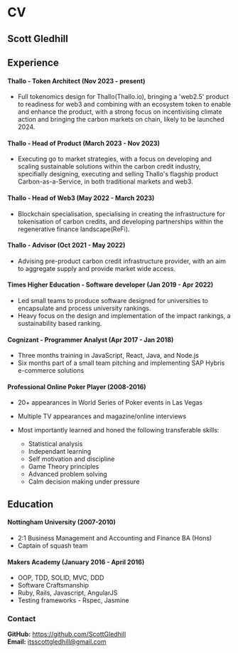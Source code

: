 # CV

## Scott Gledhill

## Experience

#### Thallo - Token Architect (Nov 2023 - present)

- Full tokenomics design for Thallo(Thallo.io), bringing a 'web2.5' product to readiness for web3 and combining with an ecosystem token to enable and enhance the product, with a strong focus on incentivising climate action and bringing the carbon markets on chain, likely to be launched 2024.

#### Thallo - Head of Product (March 2023 - Nov 2023)

- Executing go to market strategies, with a focus on developing and scaling sustainable solutions within the carbon credit industry, specifially designing, executing and selling Thallo's flagship product Carbon-as-a-Service, in both traditional markets and web3.

#### Thallo - Head of Web3 (May 2022 - March 2023)

- Blockchain specialisation, specialising in creating the infrastructure for tokenisation of carbon credits, and developing partnerships within the regenerative finance landscape(ReFi).

#### Thallo - Advisor (Oct 2021 - May 2022)

- Advising pre-product carbon credit infrastructure provider, with an aim to aggregate supply and provide market wide access.

#### Times Higher Education - Software developer (Jan 2019 - Apr 2022)

- Led small teams to produce software designed for universities to encapsulate and process university rankings.
- Heavy focus on the design and implementation of the impact rankings, a sustainability based ranking. 

#### Cognizant - Programmer Analyst (Apr 2017 - Jan 2018)

- Three months training in JavaScript, React, Java, and Node.js
- Six months part of a small team pitching and implementing SAP Hybris e-commerce solutions

#### Professional Online Poker Player (2008-2016) 

+ 20+ appearances in World Series of Poker events in Las Vegas
+ Multiple TV appearances and magazine/online interviews

+ Most importantly learned and honed the following transferable skills:
  + Statistical analysis
  + Independant learning
  + Self motivation and discipline
  + Game Theory principles
  + Advanced problem solving
  + Calm decision making under pressure
    
## Education

#### Nottingham University (2007-2010)

- 2:1 Business Management and Accounting and Finance BA (Hons)
- Captain of squash team

#### Makers Academy (January 2016 - April 2016)

- OOP, TDD, SOLID, MVC, DDD
- Software Craftsmanship
- Ruby, Rails, Javascript, AngularJS
- Testing frameworks - Rspec, Jasmine

### Contact

**GitHub:** https://github.com/ScottGledhill<br>
**Email:** itsscottgledhill@gmail.com
